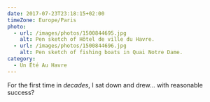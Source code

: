 ```yaml
---
date: 2017-07-23T23:18:15+02:00
timeZone: Europe/Paris
photo:
  - url: /images/photos/1500844695.jpg
    alt: Pen sketch of Hôtel de ville du Havre.
  - url: /images/photos/1500844696.jpg
    alt: Pen sketch of fishing boats in Quai Notre Dame.
category:
  - Un Été Au Havre
---
```

For the first time in *decades*, I sat down and drew… with reasonable success?
